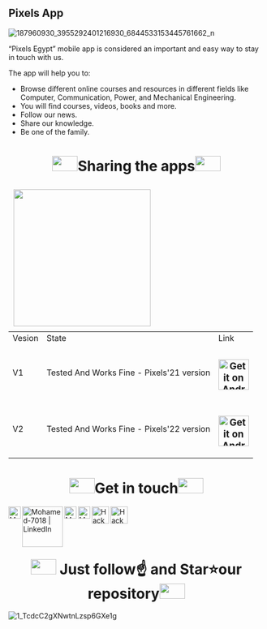 
## Pixels App 
![187960930_3955292401216930_6844533153445761662_n](https://user-images.githubusercontent.com/80456446/124113684-00392400-da6c-11eb-8779-cea0193eefb6.jpg)

“Pixels Egypt” mobile app is considered an important and easy way to stay in touch with us.

The app will help you to:

- Browse different online courses and resources in different fields like Computer, Communication, Power, and Mechanical Engineering.
- You will find courses, videos, books and more.
- Follow our news.
- Share our knowledge.
- Be one of the family.

<h1 align="center">
  <img src="https://user-images.githubusercontent.com/80456446/140647786-f3cc8d5e-2dc2-4ad0-8200-d36f39061763.gif" width="50" height="30"  />Sharing the apps<img src="https://user-images.githubusercontent.com/80456446/140647786-f3cc8d5e-2dc2-4ad0-8200-d36f39061763.gif" width="50" height="30"  />
  </h1>

  <img src="https://user-images.githubusercontent.com/80456446/140656152-1e98e92b-27ef-4140-8696-5dbda6ba6708.gif" align="left" width="270" hspace="10" vspace="10">

<div display="flex">
  <table width="auto" align="center" >

<td> Vesion </td>
   <td> State </td>
   <td> Link </td>
   </tr>
 
<td> V1 </td>
     <td align="center">
     Tested And Works Fine - 
     Pixels'21 version
     </td>
      <td align="center">
<!-- <br/> -->
  <h3 align="center" >
  <a href="https://play.google.com/store/apps/details?id=com.mmd7t.pixels">
 <img src="https://user-images.githubusercontent.com/80456446/140654179-eca56dba-e3a6-4076-8625-de71d8a3a249.png" height="60"
         alt="Get it on Android">
 </a>
   </h3>
<!--  </br> -->
   </td>
   </tr>
   
   
     
<td> V2</td>
     <td align="center">
     Tested And Works Fine - 
     Pixels'22 version
     </td>
      <td align="center">
<!-- <br/> -->
  <h3 align="center" >
  <a href="https://play.google.com/store/apps/details?id=com.mmd7t.pixels">
 <img src="https://user-images.githubusercontent.com/80456446/140654179-eca56dba-e3a6-4076-8625-de71d8a3a249.png" height="60"
         alt="Get it on Android">
 </a>
   </h3>
<!--  </br> -->
   </td>
   </tr>
  </table >
 </div>

<!-- <br/>
  <h3 align="center" >
  <a href="https://play.google.com/store/apps/details">
 <img src="https://user-images.githubusercontent.com/80456446/140654179-eca56dba-e3a6-4076-8625-de71d8a3a249.png" height="60"
         alt="Get it on Android">
 </a>
   </h3>
 </br> -->




<h1 align="center">
  <img src="https://user-images.githubusercontent.com/80456446/140647786-f3cc8d5e-2dc2-4ad0-8200-d36f39061763.gif" width="50" height="30"  />Get in touch<img src="https://user-images.githubusercontent.com/80456446/140647786-f3cc8d5e-2dc2-4ad0-8200-d36f39061763.gif" width="50" height="30"  />
  </h1>


<div display="flex">
  <table width="auto" align="center" >
<a href="https://www.facebook.com/PixelsEgyptOrg">
  <img align="left" alt="Mohamed-7018 | Fcebook" width="24px" src="https://upload.wikimedia.org/wikipedia/commons/thumb/1/1b/Facebook_icon.svg/2048px-Facebook_icon.svg.png"/>
</a>
<a href="https://www.linkedin.com/company/pixelsegyptorg/">
  <img align="left" alt="Mohamed-7018 | LinkedIn" width="80px" src="https://upload.wikimedia.org/wikipedia/commons/thumb/0/01/LinkedIn_Logo.svg/1280px-LinkedIn_Logo.svg.png"/>
</a>
<a href="https://www.youtube.com/c/PixelsEgypt">
  <img align="left" alt="Mohamed-7018 | LinkedIn" width="24px" src="https://upload.wikimedia.org/wikipedia/commons/thumb/0/09/YouTube_full-color_icon_%282017%29.svg/2560px-YouTube_full-color_icon_%282017%29.svg.png"/>
</a>
<a href="mailto:Pixelsegyptorg22@gmail.com">
  <img align="left" alt="Mohamed-7018 Esawy | Gmail" width="24px" src="https://user-images.githubusercontent.com/80456446/140469108-1a340307-b696-4f83-bd31-27f632bca393.png" />
</a>
<a href="https://twitter.com/pixelsegypt?lang=en">
 <img align="left" alt="HackerRank" width="34px" src="https://cdn4.iconfinder.com/data/icons/social-media-icons-the-circle-set/48/twitter_circle-512.png"/> 
</a>
<a href="https://www.instagram.com/pixelsegypt/">
 <img align="left" alt="HackerRank" width="34px" src="https://user-images.githubusercontent.com/80456446/140470099-0233261b-373f-43f3-80e4-6be8ff9c9438.png"/> 
</a>

<br/>
<!-- 
    &nbsp; [![HitCount](http://hits.dwyl.com/SatYu26/SatYu26.svg)](http://hits.dwyl.com/SatYu26/SatYu26) 
-->


  <br/>  <br/>
<h1 align="center">
  <img src="https://user-images.githubusercontent.com/80456446/140647786-f3cc8d5e-2dc2-4ad0-8200-d36f39061763.gif" width="50" height="30"  />  Just follow☝️ and Star⭐our repository<img src="https://user-images.githubusercontent.com/80456446/140647786-f3cc8d5e-2dc2-4ad0-8200-d36f39061763.gif" width="50" height="30"  />
  </h1>

![1_TcdcC2gXNwtnLzsp6GXe1g](https://user-images.githubusercontent.com/80456446/134283879-11c9a3ae-65e4-416e-b3e6-dd8137b991e8.png)




